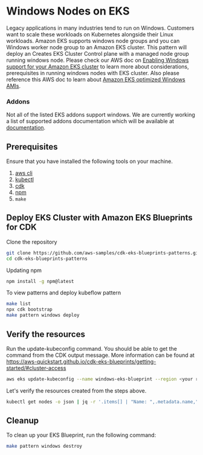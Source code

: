# Windows Nodes on EKS

Legacy applications in many industries tend to run on Windows. Customers want to scale these workloads on Kubernetes alongside their Linux workloads. Amazon EKS supports windows node groups and you can Windows worker node group to an Amazon EKS cluster. This pattern will deploy an Creates EKS Cluster Control plane with a managed node group running windows node. Please check our AWS doc on [Enabling Windows support for your Amazon EKS cluster](https://docs.aws.amazon.com/eks/latest/userguide/windows-support.html) to learn more about considerations, prerequisites in running windows nodes with EKS cluster. Also please reference this AWS doc to learn about [Amazon EKS optimized Windows AMIs](https://docs.aws.amazon.com/eks/latest/userguide/eks-optimized-windows-ami.html).

### Addons
Not all of the listed EKS addons support windows. We are currently working a list of supported addons documentation which will be available at [documentation](https://github.com/aws-quickstart/cdk-eks-blueprints/blob/main/docs/addons/index.md).

## Prerequisites

Ensure that you have installed the following tools on your machine.

1. [aws cli](https://docs.aws.amazon.com/cli/latest/userguide/install-cliv2.html)
2. [kubectl](https://Kubernetes.io/docs/tasks/tools/)
3. [cdk](https://docs.aws.amazon.com/cdk/v2/guide/getting_started.html#getting_started_install)
4. [npm](https://docs.npmjs.com/cli/v8/commands/npm-install)
5. `make`

## Deploy EKS Cluster with Amazon EKS Blueprints for CDK

Clone the repository

```sh
git clone https://github.com/aws-samples/cdk-eks-blueprints-patterns.git
cd cdk-eks-blueprints-patterns
```

Updating npm

```sh
npm install -g npm@latest
```

To view patterns and deploy kubeflow pattern

```sh
make list
npx cdk bootstrap
make pattern windows deploy
```

## Verify the resources

Run the update-kubeconfig command. You should be able to get the command from the CDK output message. More information can be found at https://aws-quickstart.github.io/cdk-eks-blueprints/getting-started/#cluster-access

```sh
aws eks update-kubeconfig --name windows-eks-blueprint --region <your region> --role-arn arn:aws:iam::xxxxxxxxx:role/windows-construct-bluepr-windowsconstructbluepri-1OZNO42GH3OCB
```

Let's verify the resources created from the steps above.

```sh
kubectl get nodes -o json | jq -r '.items[] | "Name: ",.metadata.name,"\nInstance Type: ",.metadata.labels."beta.kubernetes.io/instance-type","\nOS Type: ",.metadata.labels."beta.kubernetes.io/os","\n"' # Output shows Windows and Linux Nodes
```

## Cleanup

To clean up your EKS Blueprint, run the following command:

```sh
make pattern windows destroy
```

